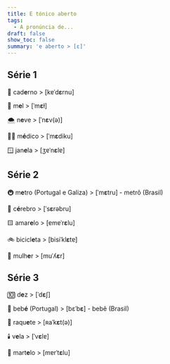 ```yaml
---
title: E tónico aberto
tags:
  - A pronúncia de...
draft: false
show_toc: false
summary: 'e aberto > [ε]'
---
```

## Série 1

<e-moji>📒</e-moji> cad**e**rno > [kɐˈd**ɛ**rnu]

<e-moji>🍯</e-moji> m**e**l > [ˈm**ɛ**ɫ]

<e-moji>🌨️</e-moji> n**e**ve > [ˈn**ɛ**v(ə)]

<e-moji>👨‍⚕️</e-moji> m**é**dico > [ˈm**ɛ**diku]

<e-moji>🪟</e-moji> jan**e**la > [ʒɐˈn**ɛ**lɐ]

## Série 2

<e-moji>🚇</e-moji> m**e**tro (Portugal e Galiza) > [ˈm**ɛ**tru] - metrô (Brasil)

<e-moji>🧠</e-moji> c**é**rebro > [ˈs**ɛ**rəbru]

<e-moji>🟨</e-moji> amar**e**lo > [ɐmɐˈr**ɛ**lu]

<e-moji>🚲</e-moji> bicicl**e**ta > [bisiˈkl**ɛ**tɐ]

<e-moji>👩</e-moji> mulh**e**r > [muˈʎ**ɛ**r]


## Série 3

<e-moji>🔟</e-moji> d**e**z > [ˈd**ɛ**ʃ]

<e-moji>👶</e-moji> beb**é** (Portugal) > [bɛˈb**ɛ**]  - bebê (Brasil)

<e-moji>🎾</e-moji> raqu**e**te > [ʀaˈk**ɛ**t(ə)]

<e-moji>🕯️</e-moji> v**e**la > [ˈv**ɛ**lɐ]

<e-moji>🔨</e-moji> mart**e**lo > [mɐrˈt**ɛ**lu]
